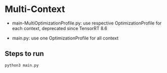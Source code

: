 # Multi-Context

+ main-MultiOptimizationProfile.py: use respective OptimizationProfile for each context, deprecated since TensorRT 8.6

+ main.py: use one OptimizationProfile for all context

## Steps to run

```shell
python3 main.py
```
